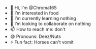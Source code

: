 - 👋 Hi, I’m @Chroma165
- 👀 I’m interested in food
- 🌱 I’m currently learning nothing
- 💞️ I’m looking to collaborate on nothing
- 📫 How to reach me: don't
- 😄 Pronouns: Deez/Nuts
- ⚡ Fun fact: Horses can't vomit

<!---
Chroma165/Chroma165 is a ✨ special ✨ repository because its `README.md` (this file) appears on your GitHub profile.
You can click the Preview link to take a look at your changes.
--->
